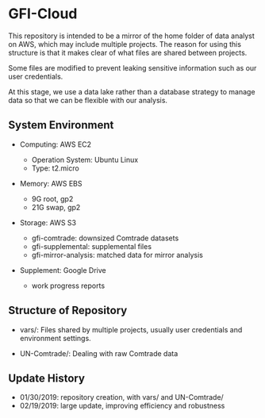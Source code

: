 # GFI-Cloud

This repository is intended to be a mirror of the home folder of data analyst on AWS, which may include multiple projects. The reason for using this structure is that it makes clear of what files are shared between projects.

Some files are modified to prevent leaking sensitive information such as our user credentials.

At this stage, we use a data lake rather than a database strategy to manage data so that we can be flexible with our analysis.

## System Environment

* Computing: AWS EC2
  * Operation System: Ubuntu Linux
  * Type: t2.micro

* Memory: AWS EBS
  * 9G root, gp2
  * 21G swap, gp2

* Storage: AWS S3
  * gfi-comtrade: downsized Comtrade datasets
  * gfi-supplemental: supplemental files
  * gfi-mirror-analysis: matched data for mirror analysis

* Supplement: Google Drive
  * work progress reports

## Structure of Repository

* vars/: Files shared by multiple projects, usually user credentials and environment settings.

* UN-Comtrade/: Dealing with raw Comtrade data

## Update History

* 01/30/2019: repository creation, with vars/ and UN-Comtrade/
* 02/19/2019: large update, improving efficiency and robustness
